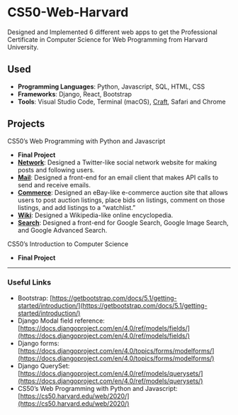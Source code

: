 # CS50-Web-Harvard

Designed and Implemented 6 different web apps to get the Professional Certificate in Computer Science for Web Programming from Harvard University.

## Used

- **Programming Languages**: Python, Javascript, SQL, HTML, CSS
- **Frameworks**: Django, React, Bootstrap
- **Tools**: Visual Studio Code, Terminal (macOS), [Craft](http://craft.do/), Safari and Chrome

## Projects

CS50’s Web Programming with Python and Javascript

- **Final Project**
- [**Network**](https://github.com/jathurchan/CS50-Web-Harvard/tree/main/Web%20Programming%20with%20Python%20and%20Javascript/Network): Designed a Twitter-like social network website for making posts and following users.
- [**Mail**](https://github.com/jathurchan/CS50-Web-Harvard/tree/main/Web%20Programming%20with%20Python%20and%20Javascript/Mail): Designed a front-end for an email client that makes API calls to send and receive emails.
- [**Commerce**](https://github.com/jathurchan/CS50-Web-Harvard/tree/main/Web%20Programming%20with%20Python%20and%20Javascript/Commerce): Designed an eBay-like e-commerce auction site that allows users to post auction listings, place bids on listings, comment on those listings, and add listings to a “watchlist.”
- [**Wiki**](https://github.com/jathurchan/CS50-Web-Harvard/tree/main/Web%20Programming%20with%20Python%20and%20Javascript/Wiki): Designed a Wikipedia-like online encyclopedia.
- [**Search**](https://github.com/jathurchan/CS50-Web-Harvard/tree/main/Web%20Programming%20with%20Python%20and%20Javascript/Search): Designed a front-end for Google Search, Google Image Search, and Google Advanced Search.

CS50’s Introduction to Computer Science

- **Final Project**

----

### Useful Links

- Bootstrap: [https://getbootstrap.com/docs/5.1/getting-started/introduction/](https://getbootstrap.com/docs/5.1/getting-started/introduction/)
- Django Modal field reference: [https://docs.djangoproject.com/en/4.0/ref/models/fields/](https://docs.djangoproject.com/en/4.0/ref/models/fields/)
- Django forms: [https://docs.djangoproject.com/en/4.0/topics/forms/modelforms/](https://docs.djangoproject.com/en/4.0/topics/forms/modelforms/)
- Django QuerySet: [https://docs.djangoproject.com/en/4.0/ref/models/querysets/](https://docs.djangoproject.com/en/4.0/ref/models/querysets/)
- CS50’s Web Programming with Python and Javascript: [https://cs50.harvard.edu/web/2020/](https://cs50.harvard.edu/web/2020/)


